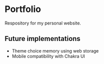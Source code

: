 # Portfolio
Respository for my personal website.

## Future implementations
- Theme choice memory using web storage
- Mobile compatibility with Chakra UI
